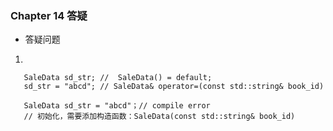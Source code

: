 ### Chapter 14  答疑
- 答疑问题

1.
 ```
    SaleData sd_str; //  SaleData() = default;
    sd_str = "abcd"; // SaleData& operator=(const std::string& book_id)

    SaleData sd_str = "abcd"；// compile error
    // 初始化，需要添加构造函数：SaleData(const std::string& book_id)
 ```
